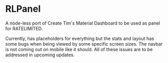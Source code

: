 # RLPanel

A node-less port of Create Tim's Material Dashboard to be used as panel for RATELIMITED.

Currently, has placeholders for everything but the stats and layout has some bugs when being viewed by some specific screen sizes. The navbar is not coming out on mobile like it should. All of these issues are to be addressed in upcoming updates.
